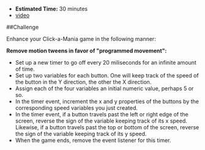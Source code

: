 * **Estimated Time:** 30 minutes
* [video](http://www.youtube.com/watch?v=SMo7832g8L4)

##Challenge

Enhance your Click-a-Mania game in the following manner:

**Remove motion tweens in favor of "programmed movement":**

* Set up a new timer to go off every 20 miliseconds for an infinite amount of time.
* Set up two variables for each button. One will keep track of the speed of the button in the Y direction, the other the X direction.
* Assign each of the four variables an initial numeric value, perhaps 5 or so.
* In the timer event, increment the x and y properties of the buttons by the corresponding speed variables you just created.
* In the timer event, if a button travels past the left or right edge of the screen, reverse the sign of the variable keeping track of its x speed. Likewise, if a button travels past the top or bottom of the screen, reverse the sign of the variable keeping track of its y speed.
* When the game ends, remove the event listener for this timer.
